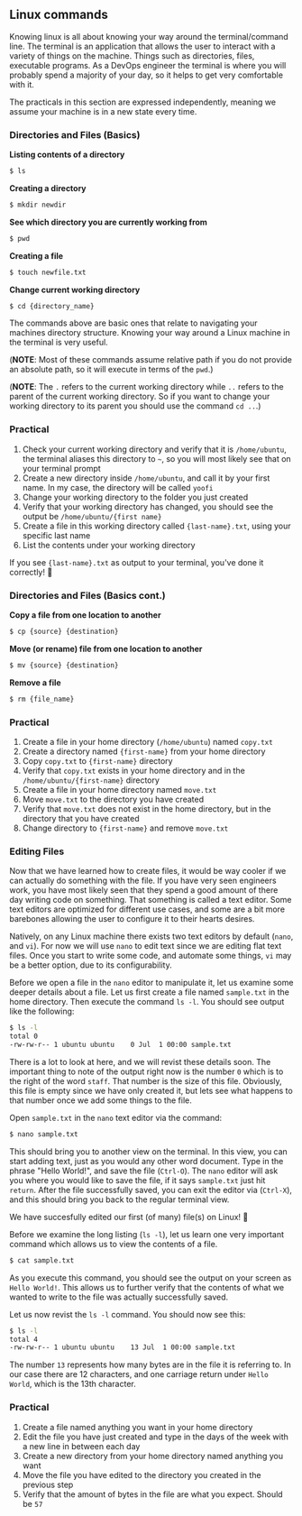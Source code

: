 ## Linux commands
Knowing linux is all about knowing your way around the terminal/command line. The terminal is an application that allows the user to interact with a variety of things on the machine. Things such as directories, files, executable programs. As a DevOps engineer the terminal is where you will probably spend a majority of your day, so it helps to get very comfortable with it.

The practicals in this section are expressed independently, meaning we assume your machine is in a new state every time.

### Directories and Files (Basics)
**Listing contents of a directory**
```bash
$ ls
```

**Creating a directory**
```bash
$ mkdir newdir
```

**See which directory you are currently working from**
```bash
$ pwd
```

**Creating a file**
```bash
$ touch newfile.txt
```

**Change current working directory**
```bash
$ cd {directory_name}
```

The commands above are basic ones that relate to navigating your machines directory structure. Knowing your way around a Linux machine in the terminal is very useful.

(**NOTE**: Most of these commands assume relative path if you do not provide an absolute path, so it will execute in terms of the `pwd`.)

(**NOTE**: The `.` refers to the current working directory while `..` refers to the parent of the current working directory. So if you want to change your working directory to its parent you should use the command `cd ..`.)

### **Practical**
1. Check your current working directory and verify that it is `/home/ubuntu`, the terminal aliases this directory to `~`, so you will most likely see that on your terminal prompt
2. Create a new directory inside `/home/ubuntu`, and call it by your first name. In my case, the directory will be called `yoofi`
3. Change your working directory to the folder you just created
4. Verify that your working directory has changed, you should see the output be `/home/ubuntu/{first name}`
5. Create a file in this working directory called `{last-name}.txt`, using your specific last name
6. List the contents under your working directory

If you see `{last-name}.txt` as output to your terminal, you've done it correctly! 🎉

### Directories and Files (Basics cont.)
**Copy a file from one location to another**
```bash
$ cp {source} {destination}
```

**Move (or rename) file from one location to another**
```bash
$ mv {source} {destination}
```

**Remove a file**
```bash
$ rm {file_name}
```

### **Practical**
1. Create a file in your home directory (`/home/ubuntu`) named `copy.txt`
2. Create a directory named `{first-name}` from your home directory
3. Copy `copy.txt` to `{first-name}` directory
4. Verify that `copy.txt` exists in your home directory and in the `/home/ubuntu/{first-name}` directory
5. Create a file in your home directory named `move.txt`
6. Move `move.txt` to the directory you have created
7. Verify that `move.txt` does not exist in the home directory, but in the directory that you have created
8. Change directory to `{first-name}` and remove `move.txt`

### Editing Files
Now that we have learned how to create files, it would be way cooler if we can actually do something with the file. If you have very seen engineers work, you have most likely seen that they spend a good amount of there day writing code on something. That something is called a text editor. Some text editors are optimized for different use cases, and some are a bit more barebones allowing the user to configure it to their hearts desires.

Natively, on any Linux machine there exists two text editors by default (`nano`, and `vi`). For now we will use `nano` to edit text since we are editing flat text files. Once you start to write some code, and automate some things, `vi` may be a better option, due to its configurability.

Before we open a file in the `nano` editor to manipulate it, let us examine some deeper details about a file. Let us first create a file named `sample.txt` in the home directory. Then execute the command `ls -l`. You should see output like the following:

```bash
$ ls -l
total 0
-rw-rw-r-- 1 ubuntu ubuntu    0 Jul  1 00:00 sample.txt
```

There is a lot to look at here, and we will revist these details soon. The important thing to note of the output right now is the number `0` which is to the right of the word `staff`. That number is the size of this file. Obviously, this file is empty since we have only created it, but lets see what happens to that number once we add some things to the file.

Open `sample.txt` in the `nano` text editor via the command:

```bash
$ nano sample.txt
```

This should bring you to another view on the terminal. In this view, you can start adding text, just as you would any other word document. Type in the phrase "Hello World!", and save the file (`Ctrl-O`). The `nano` editor will ask you where you would like to save the file, if it says `sample.txt` just hit `return`. After the file successfully saved, you can exit the editor via (`Ctrl-X`), and this should bring you back to the regular terminal view.

We have succesfully edited our first (of many) file(s) on Linux! 🎉

Before we examine the long listing (`ls -l`), let us learn one very important command which allows us to view the contents of a file.

```bash
$ cat sample.txt
```

As you execute this command, you should see the output on your screen as `Hello World!`. This allows us to further verify that the contents of what we wanted to write to the file was actually successfully saved.

Let us now revist the `ls -l` command. You should now see this:

```bash
$ ls -l
total 4
-rw-rw-r-- 1 ubuntu ubuntu    13 Jul  1 00:00 sample.txt
```

The number `13` represents how many bytes are in the file it is referring to. In our case there are 12 characters, and one carriage return under `Hello World`, which is the 13th character.

### **Practical**
1. Create a file named anything you want in your home directory
2. Edit the file you have just created and type in the days of the week with a new line in between each day
3. Create a new directory from your home directory named anything you want
4. Move the file you have edited to the directory you created in the previous step
5. Verify that the amount of bytes in the file are what you expect. Should be `57`